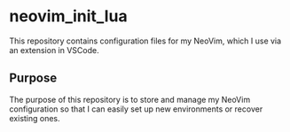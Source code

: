# neovim_init_lua

This repository contains configuration files for my NeoVim, which I use via an extension in VSCode.
## Purpose

The purpose of this repository is to store and manage my NeoVim configuration so that I can easily set up new environments or recover existing ones.

